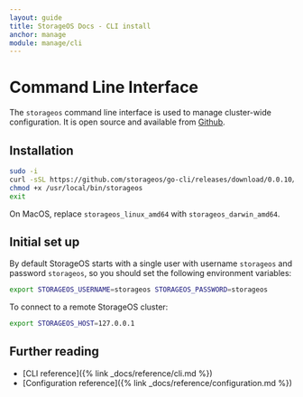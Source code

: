 ```yaml
---
layout: guide
title: StorageOS Docs - CLI install
anchor: manage
module: manage/cli
---
```


# Command Line Interface

The `storageos` command line interface is used to manage cluster-wide
configuration. It is open source and available from [Github](https://github.com/storageos/go-cli/releases).

## Installation

```bash
sudo -i
curl -sSL https://github.com/storageos/go-cli/releases/download/0.0.10/storageos_linux_amd64 > /usr/local/bin/storageos
chmod +x /usr/local/bin/storageos
exit
```

On MacOS, replace `storageos_linux_amd64` with `storageos_darwin_amd64`.

## Initial set up

By default StorageOS starts with a single user with username `storageos` and
password `storageos`, so you should set the following environment variables:

```bash
export STORAGEOS_USERNAME=storageos STORAGEOS_PASSWORD=storageos
```

To connect to a remote StorageOS cluster:

```bash
export STORAGEOS_HOST=127.0.0.1
```

## Further reading

* [CLI reference]({% link _docs/reference/cli.md %})
* [Configuration reference]({% link _docs/reference/configuration.md %})

